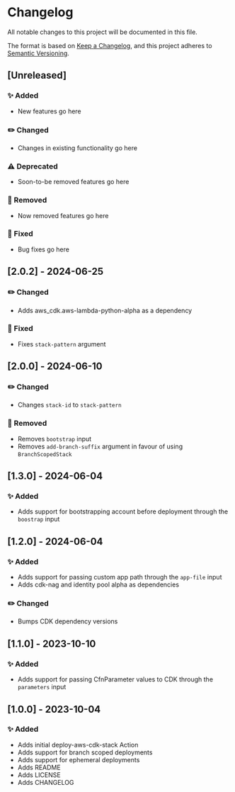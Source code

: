 # Changelog

All notable changes to this project will be documented in this file.

The format is based on [Keep a Changelog](https://keepachangelog.com/en/1.0.0/),
and this project adheres to [Semantic Versioning](https://semver.org/spec/v2.0.0.html).

## [Unreleased]

### :sparkles: Added 

- New features go here

### :pencil2: Changed

- Changes in existing functionality go here

### :warning: Deprecated

 - Soon-to-be removed features go here

### :no_entry_sign: Removed

  - Now removed features go here

### :wrench: Fixed

   - Bug fixes go here

## [2.0.2] - 2024-06-25

### :pencil2: Changed

- Adds aws_cdk.aws-lambda-python-alpha as a dependency

### :wrench: Fixed

   - Fixes `stack-pattern` argument

## [2.0.0] - 2024-06-10

### :pencil2: Changed

- Changes `stack-id` to `stack-pattern`

### :no_entry_sign: Removed

  - Removes `bootstrap` input
  - Removes `add-branch-suffix` argument in favour of using `BranchScopedStack`

## [1.3.0] - 2024-06-04

### :sparkles: Added

- Adds support for bootstrapping account before deployment through the `boostrap` input

## [1.2.0] - 2024-06-04

### :sparkles: Added

- Adds support for passing custom app path through the `app-file` input
- Adds cdk-nag and identity pool alpha as dependencies

### :pencil2: Changed

- Bumps CDK dependency versions

## [1.1.0] - 2023-10-10

### :sparkles: Added 

- Adds support for passing CfnParameter values to CDK through the `parameters` input

## [1.0.0] - 2023-10-04

### :sparkles: Added

 - Adds initial deploy-aws-cdk-stack Action
 - Adds support for branch scoped deployments
 - Adds support for ephemeral deployments
 - Adds README
 - Adds LICENSE
 - Adds CHANGELOG
